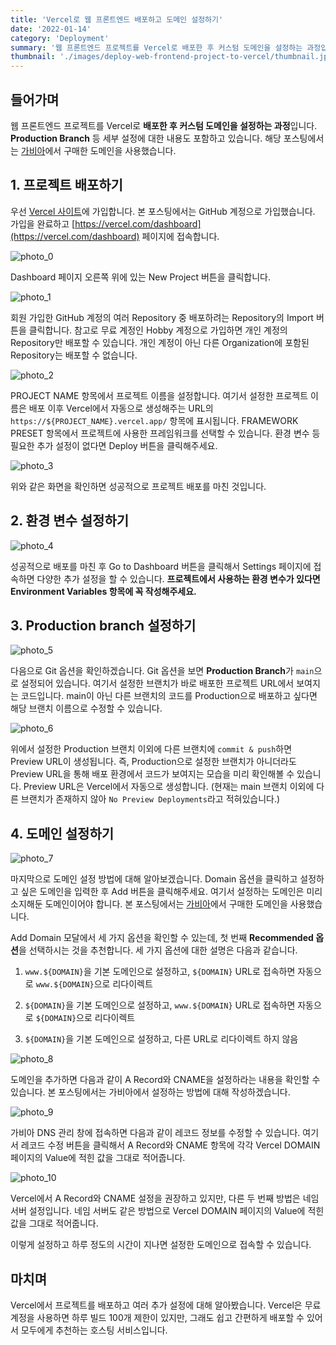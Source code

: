 ```yaml
---
title: 'Vercel로 웹 프론트엔드 배포하고 도메인 설정하기'
date: '2022-01-14'
category: 'Deployment'
summary: '웹 프론트엔드 프로젝트를 Vercel로 배포한 후 커스텀 도메인을 설정하는 과정입니다. Production Branch 등 세부 설정에 대한 내용도 포함하고 있습니다.'
thumbnail: './images/deploy-web-frontend-project-to-vercel/thumbnail.jpeg'
---
```


## 들어가며

웹 프론트엔드 프로젝트를 Vercel로 **배포한 후 커스텀 도메인을 설정하는 과정**입니다. **Production Branch** 등 세부 설정에 대한 내용도 포함하고 있습니다. 해당 포스팅에서는 [가비아](https://www.gabia.com/)에서 구매한 도메인을 사용했습니다.

## 1. 프로젝트 배포하기

우선 [Vercel 사이트](https://vercel.com/)에 가입합니다. 본 포스팅에서는 GitHub 계정으로 가입했습니다. 가입을 완료하고 [https://vercel.com/dashboard](https://vercel.com/dashboard) 페이지에 접속합니다.

![photo_0](./images/deploy-web-frontend-project-to-vercel/photo_0.JPEG)

Dashboard 페이지 오른쪽 위에 있는 New Project 버튼을 클릭합니다.

![photo_1](./images/deploy-web-frontend-project-to-vercel/photo_1.JPEG)

회원 가입한 GitHub 계정의 여러 Repository 중 배포하려는 Repository의 Import 버튼을 클릭합니다. 참고로 무료 계정인 Hobby 계정으로 가입하면 개인 계정의 Repository만 배포할 수 있습니다. 개인 계정이 아닌 다른 Organization에 포함된 Repository는 배포할 수 없습니다.

![photo_2](./images/deploy-web-frontend-project-to-vercel/photo_2.JPEG)

PROJECT NAME 항목에서 프로젝트 이름을 설정합니다. 여기서 설정한 프로젝트 이름은 배포 이후 Vercel에서 자동으로 생성해주는 URL의 `https://${PROJECT_NAME}.vercel.app/` 항목에 표시됩니다. FRAMEWORK PRESET 항목에서 프로젝트에 사용한 프레임워크를 선택할 수 있습니다. 환경 변수 등 필요한 추가 설정이 없다면 Deploy 버튼을 클릭해주세요.

![photo_3](./images/deploy-web-frontend-project-to-vercel/photo_3.JPEG)

위와 같은 화면을 확인하면 성공적으로 프로젝트 배포를 마친 것입니다.

## 2. 환경 변수 설정하기

![photo_4](./images/deploy-web-frontend-project-to-vercel/photo_4.JPEG)

성공적으로 배포를 마친 후 Go to Dashboard 버튼을 클릭해서 Settings 페이지에 접속하면 다양한 추가 설정을 할 수 있습니다. **프로젝트에서 사용하는 환경 변수가 있다면 Environment Variables 항목에 꼭 작성해주세요.**

## 3. Production branch 설정하기

![photo_5](./images/deploy-web-frontend-project-to-vercel/photo_5.JPEG)

다음으로 Git 옵션을 확인하겠습니다. Git 옵션을 보면 **Production Branch**가 `main`으로 설정되어 있습니다. 여기서 설정한 브랜치가 바로 배포한 프로젝트 URL에서 보여지는 코드입니다. main이 아닌 다른 브랜치의 코드를 Production으로 배포하고 싶다면 해당 브랜치 이름으로 수정할 수 있습니다.

![photo_6](./images/deploy-web-frontend-project-to-vercel/photo_6.JPEG)

위에서 설정한 Production 브랜치 이외에 다른 브랜치에 `commit & push`하면 Preview URL이 생성됩니다. 즉, Production으로 설정한 브랜치가 아니더라도 Preview URL을 통해 배포 환경에서 코드가 보여지는 모습을 미리 확인해볼 수 있습니다. Preview URL은 Vercel에서 자동으로 생성합니다. (현재는 main 브랜치 이외에 다른 브랜치가 존재하지 않아 `No Preview Deployments`라고 적혀있습니다.)

## 4. 도메인 설정하기

![photo_7](./images/deploy-web-frontend-project-to-vercel/photo_7.JPEG)

마지막으로 도메인 설정 방법에 대해 알아보겠습니다. Domain 옵션을 클릭하고 설정하고 싶은 도메인을 입력한 후 Add 버튼을 클릭해주세요. 여기서 설정하는 도메인은 미리 소지해둔 도메인이어야 합니다. 본 포스팅에서는 [가비아](https://www.gabia.com/)에서 구매한 도메인을 사용했습니다.

Add Domain 모달에서 세 가지 옵션을 확인할 수 있는데, 첫 번째 **Recommended 옵션**을 선택하시는 것을 추천합니다. 세 가지 옵션에 대한 설명은 다음과 같습니다.

1. `www.${DOMAIN}`을 기본 도메인으로 설정하고, `${DOMAIN}` URL로 접속하면 자동으로 `www.${DOMAIN}`으로 리다이렉트

2. `${DOMAIN}`을 기본 도메인으로 설정하고, `www.${DOMAIN}` URL로 접속하면 자동으로 `${DOMAIN}`으로 리다이렉트

3. `${DOMAIN}`을 기본 도메인으로 설정하고, 다른 URL로 리다이렉트 하지 않음 

![photo_8](./images/deploy-web-frontend-project-to-vercel/photo_8.JPEG)

도메인을 추가하면 다음과 같이 A Record와 CNAME을 설정하라는 내용을 확인할 수 있습니다. 본 포스팅에서는 가비아에서 설정하는 방법에 대해 작성하겠습니다.

![photo_9](./images/deploy-web-frontend-project-to-vercel/photo_9.JPEG)

가비아 DNS 관리 창에 접속하면 다음과 같이 레코드 정보를 수정할 수 있습니다. 여기서 레코드 수정 버튼을 클릭해서 A Record와 CNAME 항목에 각각 Vercel DOMAIN 페이지의 Value에 적힌 값을 그대로 적어줍니다.

![photo_10](./images/deploy-web-frontend-project-to-vercel/photo_10.JPEG)

Vercel에서 A Record와 CNAME 설정을 권장하고 있지만, 다른 두 번째 방법은 네임 서버 설정입니다. 네임 서버도 같은 방법으로 Vercel DOMAIN 페이지의 Value에 적힌 값을 그대로 적어줍니다.

이렇게 설정하고 하루 정도의 시간이 지나면 설정한 도메인으로 접속할 수 있습니다.

## 마치며

Vercel에서 프로젝트를 배포하고 여러 추가 설정에 대해 알아봤습니다. Vercel은 무료 계정을 사용하면 하루 빌드 100개 제한이 있지만, 그래도 쉽고 간편하게 배포할 수 있어서 모두에게 추천하는 호스팅 서비스입니다.
